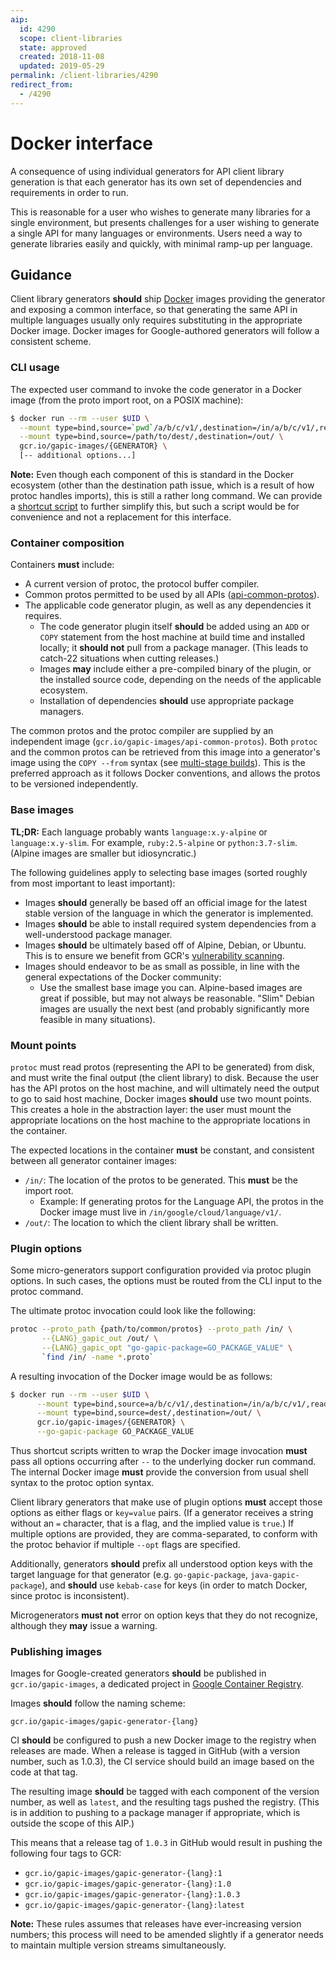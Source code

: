 ```yaml
---
aip:
  id: 4290
  scope: client-libraries
  state: approved
  created: 2018-11-08
  updated: 2019-05-29
permalink: /client-libraries/4290
redirect_from:
  - /4290
---
```


# Docker interface

A consequence of using individual generators for API client library generation
is that each generator has its own set of dependencies and requirements in
order to run.

This is reasonable for a user who wishes to generate many libraries for a
single environment, but presents challenges for a user wishing to generate a
single API for many languages or environments. Users need a way to generate
libraries easily and quickly, with minimal ramp-up per language.

## Guidance

Client library generators **should** ship [Docker][] images providing the
generator and exposing a common interface, so that generating the same API in
multiple languages usually only requires substituting in the appropriate Docker
image. Docker images for Google-authored generators will follow a consistent
scheme.

### CLI usage

The expected user command to invoke the code generator in a Docker image (from
the proto import root, on a POSIX machine):

```bash
$ docker run --rm --user $UID \
  --mount type=bind,source=`pwd`/a/b/c/v1/,destination=/in/a/b/c/v1/,readonly \
  --mount type=bind,source=/path/to/dest/,destination=/out/ \
  gcr.io/gapic-images/{GENERATOR} \
  [-- additional options...]
```

**Note:** Even though each component of this is standard in the Docker
ecosystem (other than the destination path issue, which is a result of how
protoc handles imports), this is still a rather long command. We can provide a
[shortcut script][] to further simplify this, but such a script would be for
convenience and not a replacement for this interface.

### Container composition

Containers **must** include:

- A current version of protoc, the protocol buffer compiler.
- Common protos permitted to be used by all APIs ([api-common-protos][]).
- The applicable code generator plugin, as well as any dependencies it
  requires.
  - The code generator plugin itself **should** be added using an `ADD` or
    `COPY` statement from the host machine at build time and installed locally;
    it **should not** pull from a package manager. (This leads to catch-22
    situations when cutting releases.)
  - Images **may** include either a pre-compiled binary of the plugin, or the
    installed source code, depending on the needs of the applicable ecosystem.
  - Installation of dependencies **should** use appropriate package managers.

The common protos and the protoc compiler are supplied by an independent image
(`gcr.io/gapic-images/api-common-protos`). Both `protoc` and the common protos
can be retrieved from this image into a generator's image using the
`COPY --from` syntax (see [multi-stage builds][]). This is the preferred
approach as it follows Docker conventions, and allows the protos to be
versioned independently.

### Base images

**TL;DR:** Each language probably wants `language:x.y-alpine` or
`language:x.y-slim`. For example, `ruby:2.5-alpine` or `python:3.7-slim`.
(Alpine images are smaller but idiosyncratic.)

The following guidelines apply to selecting base images (sorted roughly from
most important to least important):

- Images **should** generally be based off an official image for the latest
  stable version of the language in which the generator is implemented.
- Images **should** be able to install required system dependencies from a
  well-understood package manager.
- Images **should** be ultimately based off of Alpine, Debian, or Ubuntu. This
  is to ensure we benefit from GCR's [vulnerability scanning][].
- Images should endeavor to be as small as possible, in line with the general
  expectations of the Docker community:
  - Use the smallest base image you can. Alpine-based images are great if
    possible, but may not always be reasonable. "Slim" Debian images are
    usually the next best (and probably significantly more feasible in many
    situations).

### Mount points

`protoc` must read protos (representing the API to be generated) from disk, and
must write the final output (the client library) to disk. Because the user has
the API protos on the host machine, and will ultimately need the output to go
to said host machine, Docker images **should** use two mount points. This
creates a hole in the abstraction layer: the user must mount the appropriate
locations on the host machine to the appropriate locations in the container.

The expected locations in the container **must** be constant, and consistent
between all generator container images:

- `/in/`: The location of the protos to be generated. This **must** be the
  import root.
  - Example: If generating protos for the Language API, the protos in the
    Docker image must live in `/in/google/cloud/language/v1/`.
- `/out/`: The location to which the client library shall be written.

### Plugin options

Some micro-generators support configuration provided via protoc plugin options.
In such cases, the options must be routed from the CLI input to the protoc
command.

The ultimate protoc invocation could look like the following:

```bash
protoc --proto_path {path/to/common/protos} --proto_path /in/ \
       --{LANG}_gapic_out /out/ \
       --{LANG}_gapic_opt "go-gapic-package=GO_PACKAGE_VALUE" \
       `find /in/ -name *.proto`
```

A resulting invocation of the Docker image would be as follows:

```bash
$ docker run --rm --user $UID \
      --mount type=bind,source=a/b/c/v1/,destination=/in/a/b/c/v1/,readonly \
      --mount type=bind,source=dest/,destination=/out/ \
      gcr.io/gapic-images/{GENERATOR} \
      --go-gapic-package GO_PACKAGE_VALUE
```

Thus shortcut scripts written to wrap the Docker image invocation **must** pass
all options occurring after `--` to the underlying docker run command. The
internal Docker image **must** provide the conversion from usual shell syntax
to the protoc option syntax.

Client library generators that make use of plugin options **must** accept those
options as either flags or `key=value` pairs. (If a generator receives a string
without an `=` character, that is a flag, and the implied value is `true`.) If
multiple options are provided, they are comma-separated, to conform with the
protoc behavior if multiple `--opt` flags are specified.

Additionally, generators **should** prefix all understood option keys with the
target language for that generator (e.g. `go-gapic-package`,
`java-gapic-package`), and **should** use `kebab-case` for keys (in order to
match Docker, since protoc is inconsistent).

Microgenerators **must not** error on option keys that they do not recognize,
although they **may** issue a warning.

### Publishing images

Images for Google-created generators **should** be published in
`gcr.io/gapic-images`, a dedicated project in [Google Container Registry][].

Images **should** follow the naming scheme:

    gcr.io/gapic-images/gapic-generator-{lang}

CI **should** be configured to push a new Docker image to the registry when
releases are made. When a release is tagged in GitHub (with a version number,
such as 1.0.3), the CI service should build an image based on the code at that
tag.

The resulting image **should** be tagged with each component of the version
number, as well as `latest`, and the resulting tags pushed the registry. (This
is in addition to pushing to a package manager if appropriate, which is outside
the scope of this AIP.)

This means that a release tag of `1.0.3` in GitHub would result in pushing the
following four tags to GCR:

- `gcr.io/gapic-images/gapic-generator-{lang}:1`
- `gcr.io/gapic-images/gapic-generator-{lang}:1.0`
- `gcr.io/gapic-images/gapic-generator-{lang}:1.0.3`
- `gcr.io/gapic-images/gapic-generator-{lang}:latest`

**Note:** These rules assumes that releases have ever-increasing version
numbers; this process will need to be amended slightly if a generator needs to
maintain multiple version streams simultaneously.

<!-- prettier-ignore-start -->
[api-common-protos]: https://github.com/googleapis/api-common-protos
[docker]: https://docker.com/
[google container registry]: https://cloud.google.com/container-registry/
[multi-stage builds]: https://docs.docker.com/develop/develop-images/multistage-build/
[shortcut script]: https://github.com/googleapis/gapic-generator-python/blob/master/gapic.sh
[vulnerability scanning]: https://cloud.google.com/container-registry/docs/container-analysis#vulnerability_source
<!-- prettier-ignore-end -->
